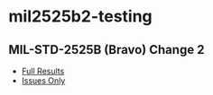 # mil2525b2-testing

## MIL-STD-2525B (Bravo) Change 2

* [Full Results](./Mil2525Bc2-Test-Results.md)
* [Issues Only](./Mil2525Bc2-Test-Results-Issues-Only.md)
